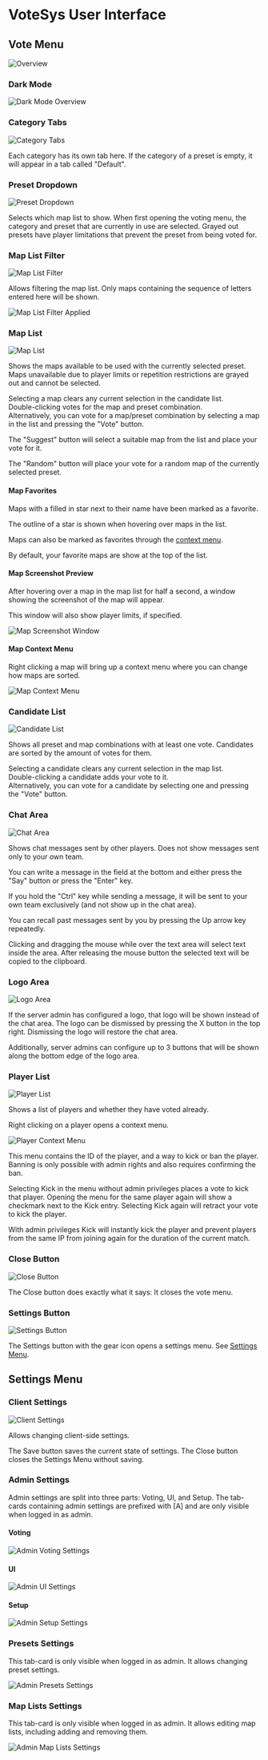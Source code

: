 # VoteSys User Interface

## Vote Menu

![Overview](Overview.png)

### Dark Mode

![Dark Mode Overview](OverviewDark.png)

### Category Tabs

![Category Tabs](CategoryHighlight.png)

Each category has its own tab here. If the category of a preset is empty, it will appear in a tab called "Default".

### Preset Dropdown

![Preset Dropdown](PresetHighlight.png)

Selects which map list to show. When first opening the voting menu, the category and preset that are currently in use are selected. Grayed out presets have player limitations that prevent the preset from being voted for.

### Map List Filter

![Map List Filter](MapFilterHighlight.png)

Allows filtering the map list. Only maps containing the sequence of letters entered here will be shown.

![Map List Filter Applied](MapFilterApplied.png)

### Map List

![Map List](MapListHighlight.png)

Shows the maps available to be used with the currently selected preset.  
Maps unavailable due to player limits or repetition restrictions are grayed out and cannot be selected.

Selecting a map clears any current selection in the candidate list.  
Double-clicking votes for the map and preset combination.  
Alternatively, you can vote for a map/preset combination by selecting a map in the list and pressing the "Vote" button.

The "Suggest" button will select a suitable map from the list and place your vote for it.

The "Random" button will place your vote for a random map of the currently selected preset.

#### Map Favorites

Maps with a filled in star next to their name have been marked as a favorite.

The outline of a star is shown when hovering over maps in the list.

Maps can also be marked as favorites through the [context menu](#map-context-menu).

By default, your favorite maps are show at the top of the list.

#### Map Screenshot Preview

After hovering over a map in the map list for half a second, a window showing the screenshot of the map will appear.

This window will also show player limits, if specified.

![Map Screenshot Window](MapPreview.png)

#### Map Context Menu

Right clicking a map will bring up a context menu where you can change how maps are sorted.

![Map Context Menu](MapContextMenu.png)

### Candidate List

![Candidate List](CandidateListHighlight.png)

Shows all preset and map combinations with at least one vote. Candidates are sorted by the amount of votes for them.

Selecting a candidate clears any current selection in the map list.  
Double-clicking a candidate adds your vote to it.  
Alternatively, you can vote for a candidate by selecting one and pressing the "Vote" button.

### Chat Area

![Chat Area](ChatHighlight.png)

Shows chat messages sent by other players. Does not show messages sent only to your own team.

You can write a message in the field at the bottom and either press the "Say" button or press the "Enter" key.

If you hold the "Ctrl" key while sending a message, it will be sent to your own team exclusively (and not show up in the chat area).

You can recall past messages sent by you by pressing the Up arrow key repeatedly.

Clicking and dragging the mouse while over the text area will select text inside the area. After releasing the mouse button the selected text will be copied to the clipboard.

### Logo Area

![Logo Area](LogoHighlight.png)

If the server admin has configured a logo, that logo will be shown instead of the chat area. The logo can be dismissed by pressing the X button in the top right. Dismissing the logo will restore the chat area.

Additionally, server admins can configure up to 3 buttons that will be shown along the bottom edge of the logo area.

### Player List

![Player List](PlayerListHighlight.png)

Shows a list of players and whether they have voted already.

Right clicking on a player opens a context menu.

![Player Context Menu](PlayerListContextHighlight.png)

This menu contains the ID of the player, and a way to kick or ban the player. Banning is only possible with admin rights and also requires confirming the ban.

Selecting Kick in the menu without admin privileges places a vote to kick that player. Opening the menu for the same player again will show a checkmark next to the Kick entry. Selecting Kick again will retract your vote to kick the player.

With admin privileges Kick will instantly kick the player and prevent players from the same IP from joining again for the duration of the current match.

### Close Button

![Close Button](CloseButton.png)

The Close button does exactly what it says: It closes the vote menu.

### Settings Button

![Settings Button](SettingsButton.png)

The Settings button with the gear icon opens a settings menu. See [Settings Menu](#settings-menu).

## Settings Menu

### Client Settings

![Client Settings](ClientSettings.png)

Allows changing client-side settings.

The Save button saves the current state of settings. The Close button closes the Settings Menu without saving.

### Admin Settings

Admin settings are split into three parts: Voting, UI, and Setup. The tab-cards containing admin settings are prefixed with \[A\] and are only visible when logged in as admin.

#### Voting

![Admin Voting Settings](AdminVotingSettings.png)

#### UI

![Admin UI Settings](AdminUISettings.png)

#### Setup

![Admin Setup Settings](AdminSetupSettings.png)

### Presets Settings

This tab-card is only visible when logged in as admin. It allows changing preset settings.

![Admin Presets Settings](AdminPresetsSettings.png)

### Map Lists Settings

This tab-card is only visible when logged in as admin. It allows editing map lists, including adding and removing them.

![Admin Map Lists Settings](AdminMapListsSettings.png)
